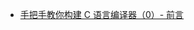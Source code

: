 - [手把手教你构建 C 语言编译器（0）- 前言](http://lotabout.me/2015/write-a-C-interpreter-0/?nsukey=Z8Pa9xnPxP%2FvHlk%2BSZve7DQaeYdRIvsotFKOVRRzqRqne6ONFL30C7S36VpRlTfNkfPVcQPaJRdNTm%2Ff7dAuQhCzioqXBpEWm%2FkwB6PvouUC34C%2BfYut%2F%2BxY5APH4UqwABU8MjHII%2B%2FXiRoaoIuEEG54EbFBugVdE1bZRhc40063RUaVg83N2ABNQoHhRgO7L4td9G6aoXHPx6SEaJdfxQ%3D%3D)



